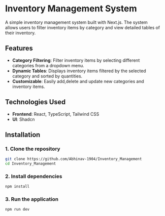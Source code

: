 # Inventory Management System

A simple inventory management system built with Next.js. The system allows users to filter inventory items by category and view detailed tables of their inventory.

## Features

- **Category Filtering**: Filter inventory items by selecting different categories from a dropdown menu.
- **Dynamic Tables**: Displays inventory items filtered by the selected category and sorted by quantities.
- **Customizable**: Easily add,delete and update new categories and inventory items.

## Technologies Used

- **Frontend**: React, TypeScript, Tailwind CSS
- **UI**: Shadcn

## Installation

### 1. Clone the repository

```bash
git clone https://github.com/Abhinav-1904/Inventory_Management
cd Inventory_Management
```

### 2. Install dependencies

```bash
npm install
```

### 3. Run the application

```bash
npm run dev
```
